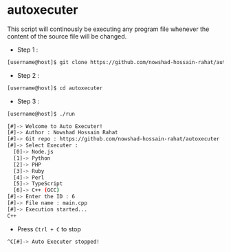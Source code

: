 # autoxecuter
This script will continously be executing any program file whenever the content of the source file will be changed.

* Step 1 :
```bash
[username@host]$ git clone https://github.com/nowshad-hossain-rahat/autoxecuter
```
* Step 2 :
```bash
[username@host]$ cd autoxecuter
```

* Step 3 :
```bash
[username@host]$ ./run

[#]-> Welcome to Auto Executer!
[#]-> Author : Nowshad Hossain Rahat
[#]-> Git repo : https://github.com/nowshad-hossain-rahat/autoxecuter
[#]-> Select Executer :
  [0]-> Node.js
  [1]-> Python
  [2]-> PHP
  [3]-> Ruby
  [4]-> Perl
  [5]-> TypeScript
  [6]-> C++ (GCC)
[#]-> Enter the ID : 6
[#]-> File name : main.cpp
[#]-> Execution started...
C++
```

* Press ```Ctrl + C``` to stop
```bash
^C[#]-> Auto Executer stopped!
```
